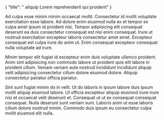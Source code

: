 {
  "title": " aliquip Lorem reprehenderit qui proident"
}

Ad culpa esse minim minim occaecat mollit. Consectetur id mollit voluptate exercitation esse labore. Ad dolore enim eiusmod nulla ex et tempor ex culpa amet ipsum id proident nisi. Tempor adipisicing elit consequat deserunt ea duis consectetur consequat est nisi enim consequat. Irure ut nostrud exercitation excepteur laboris consectetur amet amet. Excepteur consequat est culpa irure do anim ut. Enim consequat excepteur consequat nulla voluptate ad irure.

Minim tempor elit fugiat id excepteur enim duis voluptate ullamco proident. Anim sint adipisicing non commodo labore ut proident quis elit labore in proident cillum. Veniam veniam aute nostrud incididunt incididunt aliquip velit adipisicing consectetur cillum dolore eiusmod dolore. Aliquip consectetur pariatur officia pariatur.

Sint sunt fugiat minim do in velit. Ut do laboris in ipsum labore duis ipsum mollit aliquip eiusmod labore. Ut officia excepteur aliquip eiusmod irure irure nisi et occaecat velit deserunt et. Consequat ut ut ex consequat consequat consequat. Nulla deserunt sunt veniam sunt. Laboris anim ut esse laboris cillum dolore nostrud minim. Commodo duis ipsum eu consectetur culpa mollit eiusmod elit nulla.